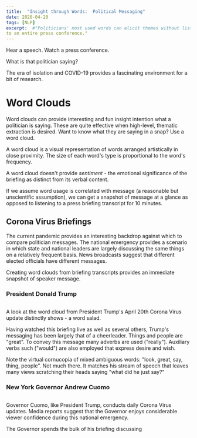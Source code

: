 ```yaml
---
title:  "Insight through Words:  Political Messaging"
date: 2020-04-20
tags: [NLP]
excerpt:  #"Politicians' most used words can elicit themes without listening
to an entire press conference."
---
```


Hear a speech.  Watch a press conference.

What is that politician saying?

The era of isolation and COVID-19 provides a fascinating
environment for a bit of research.

# Word Clouds #

Word clouds can provide interesting and fun insight intention
what a politician is saying.  These are quite effective
when high-level, thematic extraction is desired.  Want to
know what they are saying in a snap?  Use a word cloud.

A word cloud is a visual representation of words arranged
artistically in close proximity. The size of each word's type
is proportional to the word's frequency.

A word cloud doesn't provide *sentiment* -  the emotional
significance of the briefing as distinct from its verbal
content.

If we assume word usage is correlated with message (a reasonable
but unscientific assumption), we can get a snapshot of message
at a glance as opposed to listening to a press briefing transcript
for 10 minutes.

## Corona Virus Briefings ##

The current pandemic provides an interesting backdrop against which
to compare politician messages.  The national emergency provides
a scenario in which state and national leaders are largely discussing
the same things on a relatively frequent basis.  News broadcasts suggest
that different elected officials have different messages.

Creating word clouds from briefing transcripts provides an immediate
snapshot of speaker message.

### President Donald Trump ###


<img src="{{site.url}}{{ site.baseurl }}/images/wordcloud/TrumpWords420.png" alt="">

A look at the word cloud from President Trump's April 20th Corona Virus update
distinctly shows - a word salad.

Having watched this briefing live as well as several others, Trump's messaging
has been largely that of a cheerleader.  Things and people are "great".  To
convey this message many adverbs are used ("really").  Auxiliary verbs such
("would") are also employed that express desire and wish.  

Note the virtual cornucopia of mixed ambiguous words: "look, great, say,
thing, people".  Not much there.  It matches his stream of speech that
leaves many views scratching their heads saying "what did he just say?"

### New York Governor Andrew Cuomo ###


<img src="{{site.url}}{{ site.baseurl }}/images/wordcloud/CuomoWords420.png" alt="">

Governor Cuomo, like President Trump, conducts daily Corona Virus updates.  Media reports suggest that the Governor enjoys considerable viewer confidence during this national emergency.  

The Governor spends the bulk of his briefing discussing

